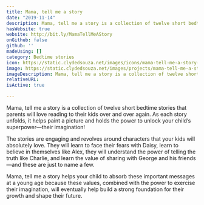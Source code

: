 ```yaml
---
title: Mama, tell me a story
date: "2019-11-14"
description: Mama, tell me a story is a collection of twelve short bedtime stories that parents will love reading to their kids over and over again. The stories are engaging and revolves around characters that your kids will absolutely love. Each story holds the power to unlock your child’s superpower—their imagination!
hasWebsite: true
website: http://bit.ly/MamaTellMeAStory
onGithub: false
github: ''
madeUsing: []
category: Bedtime stories
icon: https://static.clydedsouza.net/images/icons/mama-tell-me-a-story-icon.png
image: https://static.clydedsouza.net/images/projects/mama-tell-me-a-story.png
imageDescription: Mama, tell me a story is a collection of twelve short bedtime stories
relativeURL: 
isActive: true

---
```


Mama, tell me a story is a collection of twelve short bedtime stories that parents will love reading to their kids over and over again. As each story unfolds, it helps paint a picture and holds the power to unlock your child’s superpower—their imagination!

The stories are engaging and revolves around characters that your kids will absolutely love. They will learn to face their fears with Daisy, learn to believe in themselves like Alex, they will understand the power of telling the truth like Charlie, and learn the value of sharing with George and his friends—and these are just to name a few.

Mama, tell me a story helps your child to absorb these important messages at a young age because these values, combined with the power to exercise their imagination, will eventually help build a strong foundation for their growth and shape their future.